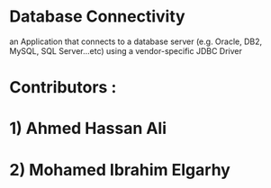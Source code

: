 # Database Connectivity
an Application that connects to a database server (e.g. Oracle, DB2, MySQL, SQL Server…etc) using a vendor-specific JDBC Driver

# Contributors :

# 1) Ahmed Hassan Ali 
# 2) Mohamed Ibrahim Elgarhy 
